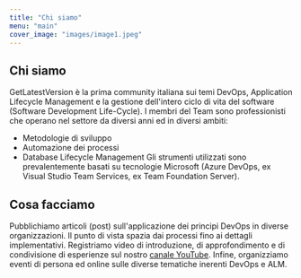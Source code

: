```yaml
---
title: "Chi siamo"
menu: "main"
cover_image: "images/image1.jpeg"
---
```


## Chi siamo

GetLatestVersion è la prima community italiana sui temi DevOps, Application Lifecycle Management  e la gestione dell'intero ciclo di vita del software (Software Development Life-Cycle).
I membri del Team sono professionisti che operano nel settore da diversi anni ed in diversi ambiti: 
- Metodologie di sviluppo
- Automazione dei processi 
- Database Lifecycle Management
Gli strumenti utilizzati sono prevalentemente basati su tecnologie Microsoft (Azure DevOps, ex Visual Studio Team Services, ex Team Foundation Server).

## Cosa facciamo

Pubblichiamo articoli (post) sull'applicazione dei principi DevOps in diverse organizzazioni. Il punto di vista spazia dai processi fino ai dettagli implementativi.
Registriamo video di introduzione, di approfondimento e di condivisione di esperienze sul nostro [canale YouTube](https://www.youtube.com/GetLatestVersion).
Infine, organizziamo eventi di persona ed online sulle diverse tematiche inerenti DevOps e ALM.